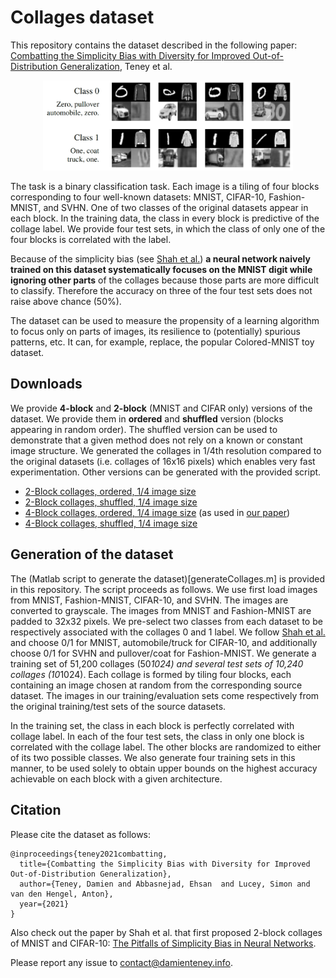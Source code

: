 # Collages dataset
This repository contains the dataset described in the following paper:
[Combatting the Simplicity Bias with Diversity for Improved Out-of-Distribution Generalization](https://arxiv.org/abs/????.?????), Teney et al.

<p align="center">
<img src="preview.png" width="400">
</p>

The task is a binary classification task. Each image is a tiling of four blocks corresponding to four well-known datasets: MNIST, CIFAR-10, Fashion-MNIST, and SVHN.
One of two classes of the original datasets appear in each block.
In the training data, the class in every block is predictive of the collage label.
We provide four test sets, in which the class of only one of the four blocks is correlated with the label.

Because of the simplicity bias (see [Shah et al.](https://arxiv.org/abs/2006.07710)) **a neural network naively trained on this dataset systematically focuses on the MNIST digit while ignoring other parts** of the collages because those parts are more difficult to classify. Therefore the accuracy on three of the four test sets does not raise above chance (50%).

The dataset can be used to measure the propensity of a learning algorithm to focus only on parts of images, its resilience to (potentially) spurious patterns, etc.
It can, for example, replace, the popular Colored-MNIST toy dataset.

## Downloads
We provide **4-block** and **2-block** (MNIST and CIFAR only) versions of the dataset.
We provide them in **ordered** and **shuffled** version (blocks appearing in random order). The shuffled version can be used to demonstrate that a given method does not rely on a known or constant image structure.
We generated the collages in 1/4th resolution compared to the original datasets (i.e. collages of 16x16 pixels) which enables very fast experimentation.
Other versions can be generated with the provided script.

- [2-Block collages, ordered, 1/4 image size](data/collages-2blocks-randomOrder0-downsampling2.zip)
- [2-Block collages, shuffled, 1/4 image size](data/collages-2blocks-randomOrder1-downsampling2.zip)
- [4-Block collages, ordered, 1/4 image size](data/collages-4blocks-randomOrder0-downsampling2.zip)  (as used in [our paper](https://arxiv.org/abs/????.?????))
- [4-Block collages, shuffled, 1/4 image size](data/collages-4blocks-randomOrder1-downsampling2.zip)

## Generation of the dataset
The (Matlab script to generate the dataset)[generateCollages.m] is provided in this repository. The script proceeds as follows.
We use first load images from MNIST, Fashion-MNIST, CIFAR-10, and SVHN.
The images are converted to grayscale. The images from MNIST and Fashion-MNIST are padded to 32x32 pixels.
We pre-select two classes from each dataset to be respectively associated with the collages 0 and 1 label.
We follow [Shah et al.](https://arxiv.org/abs/2006.07710) and choose 0/1 for MNIST, automobile/truck for CIFAR-10, and additionally choose 0/1 for SVHN and pullover/coat for Fashion-MNIST.
We generate a training set of 51,200 collages (50*1024) and several test sets of 10,240 collages (10*1024).
Each collage is formed by tiling four blocks, each containing an image chosen at random from the corresponding source dataset.
The images in our training/evaluation sets come respectively from the original training/test sets of the source datasets.

In the training set, the class in each block is perfectly correlated with collage label.
In each of the four test sets, the class in only one block is correlated with the collage label. The other blocks are randomized to either of its two possible classes.
We also generate four training sets in this manner, to be used solely to obtain upper bounds on the highest accuracy achievable on each block with a given architecture.

## Citation
Please cite the dataset as follows:
```
@inproceedings{teney2021combatting,
  title={Combatting the Simplicity Bias with Diversity for Improved Out-of-Distribution Generalization},
  author={Teney, Damien and Abbasnejad, Ehsan  and Lucey, Simon and van den Hengel, Anton},
  year={2021}
}
```
Also check out the paper by Shah et al. that first proposed 2-block collages of MNIST and CIFAR-10: [The Pitfalls of Simplicity Bias in Neural Networks](https://arxiv.org/abs/2006.07710).

Please report any issue to [contact@damienteney.info](mailto:contact@damienteney.info).
